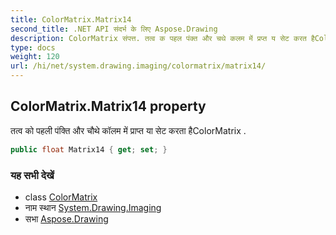 ```yaml
---
title: ColorMatrix.Matrix14
second_title: .NET API संदर्भ के लिए Aspose.Drawing
description: ColorMatrix संपत्त. तत्व क पहल पंक्त और चथे कलम में प्रप्त य सेट करत हैColorMatrix .
type: docs
weight: 120
url: /hi/net/system.drawing.imaging/colormatrix/matrix14/
---
```

## ColorMatrix.Matrix14 property

तत्व को पहली पंक्ति और चौथे कॉलम में प्राप्त या सेट करता हैColorMatrix .

```csharp
public float Matrix14 { get; set; }
```

### यह सभी देखें

* class [ColorMatrix](../)
* नाम स्थान [System.Drawing.Imaging](../../colormatrix/)
* सभा [Aspose.Drawing](../../../)


